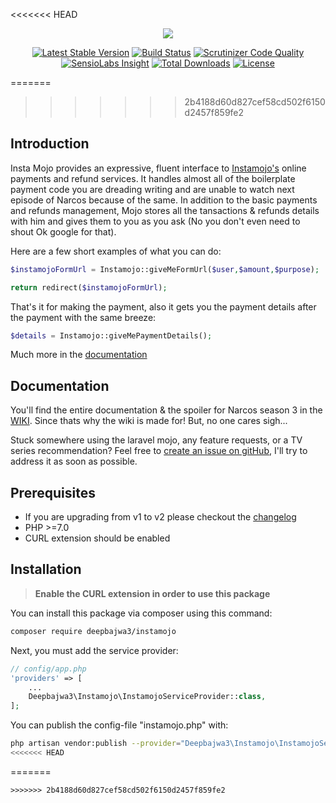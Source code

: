<<<<<<< HEAD
<p align="center"><img src="https://cloud.githubusercontent.com/assets/11228182/22874613/07031906-f1ed-11e6-8951-d96b9d9274c6.png"></p>

<p align="center">
<a href="https://packagist.org/packages/deepbajwa3/instamojo"><img src="https://poser.pugx.org/deepbajwa3/instamojo/v/stable" alt="Latest Stable Version"></a>
<a href="https://scrutinizer-ci.com/g/deepbajwa3/instamojo/build-status/master"><img src="https://scrutinizer-ci.com/g/deepbajwa3/instamojo/badges/build.png?b=master" alt="Build Status"></a>
<a href="https://scrutinizer-ci.com/g/deepbajwa3/instamojo/?branch=master"><img src="https://scrutinizer-ci.com/g/deepbajwa3/instamojo/badges/quality-score.png?b=master" alt="Scrutinizer Code Quality"></a>
<a href="https://insight.sensiolabs.com/projects/b60d453c-a67c-4079-b775-febe65ee02bc"><img src="https://img.shields.io/badge/Check-Platinum-brightgreen.svg" alt="SensioLabs Insight"></a>
<a href="https://packagist.org/packages/deepbajwa3/instamojo"><img src="https://poser.pugx.org/deepbajwa3/instamojo/downloads" alt="Total Downloads"></a>
<a href="https://packagist.org/packages/deepbajwa3/instamojo"><img src="https://poser.pugx.org/deepbajwa3/instamojo/license" alt="License"></a>
</p>

=======
>>>>>>> 2b4188d60d827cef58cd502f6150d2457f859fe2
## Introduction

Insta Mojo provides an expressive, fluent interface to [Instamojo's](https://instamojo.com) online payments and refund services. It handles almost all of the boilerplate payment code you are dreading writing and are unable to watch next episode of Narcos because of the same. In addition to the basic payments and refunds management, Mojo stores all the tansactions & refunds details with him and gives them to you as you ask (No you don't even need to shout Ok google for that). 


Here are a few short examples of what you can do:
```php
$instamojoFormUrl = Instamojo::giveMeFormUrl($user,$amount,$purpose);

return redirect($instamojoFormUrl);
```
That's it for making the payment, also it gets you the payment details after the payment with the same breeze:
```php
$details = Instamojo::giveMePaymentDetails();
```

Much more in the [documentation](https://github.com/deepbajwa3/instamojo/wiki)

## Documentation
You'll find the entire documentation & the spoiler for Narcos season 3 in the [WIKI](https://github.com/deepbajwa3/instamojo/wiki).
Since thats why the wiki is made for! But, no one cares sigh...

Stuck somewhere using the laravel mojo, any feature requests, or a TV series recommendation? Feel free to [create an issue on gitHub](https://github.com/deepbajwa3/instamojo/issues), I'll try to address it as soon as possible.

## Prerequisites
- If you are upgrading from v1 to v2 please checkout the [changelog](https://github.com/deepbajwa3/instamojo/blob/master/changelog.md)
- PHP >=7.0
- CURL extension should be enabled

## Installation

> **Enable the CURL extension in order to use this package**

You can install this package via composer using this command:

```bash
composer require deepbajwa3/instamojo
```

Next, you must add the service provider:

```php
// config/app.php
'providers' => [
    ...
    Deepbajwa3\Instamojo\InstamojoServiceProvider::class,
];
```

You can publish the config-file "instamojo.php" with:
```bash
php artisan vendor:publish --provider="Deepbajwa3\Instamojo\InstamojoServiceProvider"
<<<<<<< HEAD
```
=======
```
>>>>>>> 2b4188d60d827cef58cd502f6150d2457f859fe2
